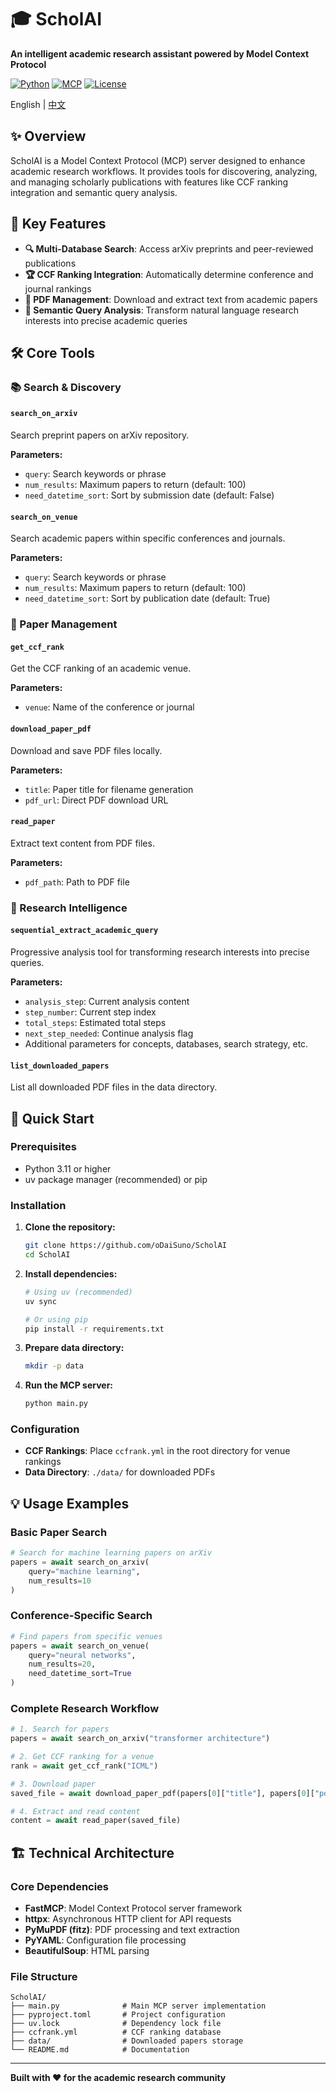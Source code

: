 # 🎓 ScholAI

**An intelligent academic research assistant powered by Model Context Protocol**

[![Python](https://img.shields.io/badge/Python-3.11+-blue.svg)](https://python.org)
[![MCP](https://img.shields.io/badge/MCP-1.9.4+-green.svg)](https://modelcontextprotocol.io)
[![License](https://img.shields.io/badge/License-MIT-yellow.svg)](LICENSE)

English | [中文](./README.md)

## ✨ Overview

ScholAI is a Model Context Protocol (MCP) server designed to enhance academic research workflows. It provides tools for discovering, analyzing, and managing scholarly publications with features like CCF ranking integration and semantic query analysis.

## 🚀 Key Features

- **🔍 Multi-Database Search**: Access arXiv preprints and peer-reviewed publications
- **🏆 CCF Ranking Integration**: Automatically determine conference and journal rankings
- **📄 PDF Management**: Download and extract text from academic papers
- **🧠 Semantic Query Analysis**: Transform natural language research interests into precise academic queries

## 🛠️ Core Tools

### 📚 Search & Discovery

#### `search_on_arxiv`
Search preprint papers on arXiv repository.

**Parameters:**
- `query`: Search keywords or phrase
- `num_results`: Maximum papers to return (default: 100)
- `need_datetime_sort`: Sort by submission date (default: False)

#### `search_on_venue`
Search academic papers within specific conferences and journals.

**Parameters:**
- `query`: Search keywords or phrase
- `num_results`: Maximum papers to return (default: 100)
- `need_datetime_sort`: Sort by publication date (default: True)

### 📖 Paper Management

#### `get_ccf_rank`
Get the CCF ranking of an academic venue.

**Parameters:**
- `venue`: Name of the conference or journal

#### `download_paper_pdf`
Download and save PDF files locally.

**Parameters:**
- `title`: Paper title for filename generation
- `pdf_url`: Direct PDF download URL

#### `read_paper`
Extract text content from PDF files.

**Parameters:**
- `pdf_path`: Path to PDF file

### 🧭 Research Intelligence

#### `sequential_extract_academic_query`
Progressive analysis tool for transforming research interests into precise queries.

**Parameters:**
- `analysis_step`: Current analysis content
- `step_number`: Current step index
- `total_steps`: Estimated total steps
- `next_step_needed`: Continue analysis flag
- Additional parameters for concepts, databases, search strategy, etc.

#### `list_downloaded_papers`
List all downloaded PDF files in the data directory.

## 🚀 Quick Start

### Prerequisites

- Python 3.11 or higher
- uv package manager (recommended) or pip

### Installation

1. **Clone the repository:**
   ```bash
   git clone https://github.com/oDaiSuno/ScholAI
   cd ScholAI
   ```

2. **Install dependencies:**
   ```bash
   # Using uv (recommended)
   uv sync
   
   # Or using pip
   pip install -r requirements.txt
   ```

3. **Prepare data directory:**
   ```bash
   mkdir -p data
   ```

4. **Run the MCP server:**
   ```bash
   python main.py
   ```

### Configuration

- **CCF Rankings**: Place `ccfrank.yml` in the root directory for venue rankings
- **Data Directory**: `./data/` for downloaded PDFs

## 💡 Usage Examples

### Basic Paper Search

```python
# Search for machine learning papers on arXiv
papers = await search_on_arxiv(
    query="machine learning",
    num_results=10
)
```

### Conference-Specific Search

```python
# Find papers from specific venues
papers = await search_on_venue(
    query="neural networks",
    num_results=20,
    need_datetime_sort=True
)
```

### Complete Research Workflow

```python
# 1. Search for papers
papers = await search_on_arxiv("transformer architecture")

# 2. Get CCF ranking for a venue
rank = await get_ccf_rank("ICML")

# 3. Download paper
saved_file = await download_paper_pdf(papers[0]["title"], papers[0]["pdf_url"])

# 4. Extract and read content
content = await read_paper(saved_file)
```

## 🏗️ Technical Architecture

### Core Dependencies

- **FastMCP**: Model Context Protocol server framework
- **httpx**: Asynchronous HTTP client for API requests
- **PyMuPDF (fitz)**: PDF processing and text extraction
- **PyYAML**: Configuration file processing
- **BeautifulSoup**: HTML parsing

### File Structure

```
ScholAI/
├── main.py              # Main MCP server implementation
├── pyproject.toml       # Project configuration
├── uv.lock              # Dependency lock file
├── ccfrank.yml          # CCF ranking database
├── data/                # Downloaded papers storage
└── README.md            # Documentation
```

---

**Built with ❤️ for the academic research community** 